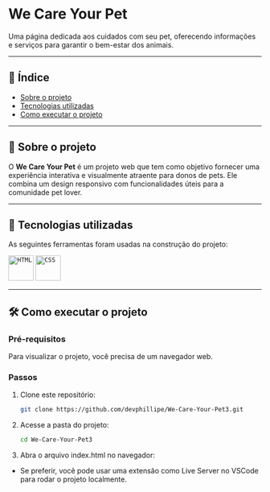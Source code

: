 # We Care Your Pet

Uma página dedicada aos cuidados com seu pet, oferecendo informações e serviços para garantir o bem-estar dos animais.

---

## 🔖 Índice

- [Sobre o projeto](#-sobre-o-projeto)
- [Tecnologias utilizadas](#-tecnologias-utilizadas)
- [Como executar o projeto](#-como-executar-o-projeto)
---

## 📜 Sobre o projeto

O **We Care Your Pet** é um projeto web que tem como objetivo fornecer uma experiência interativa e visualmente atraente para donos de pets. Ele combina um design responsivo com funcionalidades úteis para a comunidade pet lover.

---

## 🚀 Tecnologias utilizadas

As seguintes ferramentas foram usadas na construção do projeto:

<div align="flex-start">
	<code><img width="50" src="https://user-images.githubusercontent.com/25181517/192158954-f88b5814-d510-4564-b285-dff7d6400dad.png" alt="HTML" title="HTML"/></code>
	<code><img width="50" src="https://user-images.githubusercontent.com/25181517/183898674-75a4a1b1-f960-4ea9-abcb-637170a00a75.png" alt="CSS" title="CSS"/></code>
</div>


---

## 🛠️ Como executar o projeto

### Pré-requisitos

Para visualizar o projeto, você precisa de um navegador web.

### Passos

1. Clone este repositório:
   ```bash
   git clone https://github.com/devphillipe/We-Care-Your-Pet3.git
2. Acesse a pasta do projeto:
   ```bash
   cd We-Care-Your-Pet3
2. Abra o arquivo index.html no navegador:
  * Se preferir, você pode usar uma extensão como Live Server no VSCode para rodar o projeto localmente.
